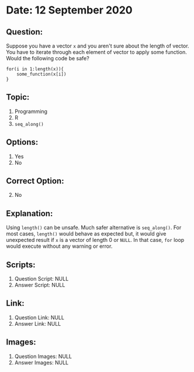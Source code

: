# Date: 12 September 2020

## Question:
Suppose you have a vector `x` and you aren't sure about the length of vector. You have to iterate through each element of vector
to apply some function. Would the following code be safe?
```
for(i in 1:length(x)){
    some_function(x[i])
}
```
 
## Topic:
1. Programming
2. R
3. `seq_along()`

## Options:
1. Yes
2. No

## Correct Option:
2. No

## Explanation:
Using `length()` can be unsafe. Much safer alternative is `seq_along()`. For most cases, `length()` would behave as expected but, it would give unexpected result if `x` is a vector of length 0 or `NULL`. In that case, `for` loop would execute without any warning or error.

## Scripts:
1. Question Script: NULL
2. Answer Script: NULL

## Link:
1. Question Link: NULL
2. Answer Link: NULL

## Images:
1. Question Images: NULL
2. Answer Images: NULL
